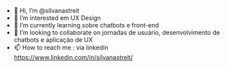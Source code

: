 - 👋 Hi, I’m @silvanastreit
- 👀 I’m interested  em UX Design
- 🌱 I’m currently learning  sobre chatbots e front-end
- 💞️ I’m looking to collaborate on jornadas de usuário, desenvolvimento de chatbots e aplicação de UX
- 📫 How to reach me : via linkedin https://www.linkedin.com/in/silvanastreit/


<!---
silvanastreit/silvanastreit is a ✨ special ✨ repository because its `README.md` (this file) appears on your GitHub profile.
You can click the Preview link to take a look at your changes.
--->

